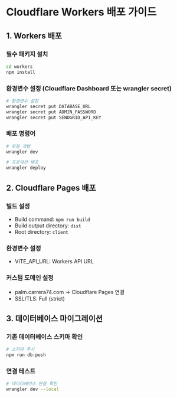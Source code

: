 # Cloudflare Workers 배포 가이드

## 1. Workers 배포

### 필수 패키지 설치
```bash
cd workers
npm install
```

### 환경변수 설정 (Cloudflare Dashboard 또는 wrangler secret)
```bash
# 환경변수 설정
wrangler secret put DATABASE_URL
wrangler secret put ADMIN_PASSWORD  
wrangler secret put SENDGRID_API_KEY
```

### 배포 명령어
```bash
# 로컬 개발
wrangler dev

# 프로덕션 배포
wrangler deploy
```

## 2. Cloudflare Pages 배포

### 빌드 설정
- Build command: `npm run build`
- Build output directory: `dist`
- Root directory: `client`

### 환경변수 설정
- VITE_API_URL: Workers API URL

### 커스텀 도메인 설정
- palm.carrera74.com → Cloudflare Pages 연결
- SSL/TLS: Full (strict)

## 3. 데이터베이스 마이그레이션

### 기존 데이터베이스 스키마 확인
```bash
# 스키마 푸시
npm run db:push
```

### 연결 테스트
```bash
# 데이터베이스 연결 확인
wrangler dev --local
```
